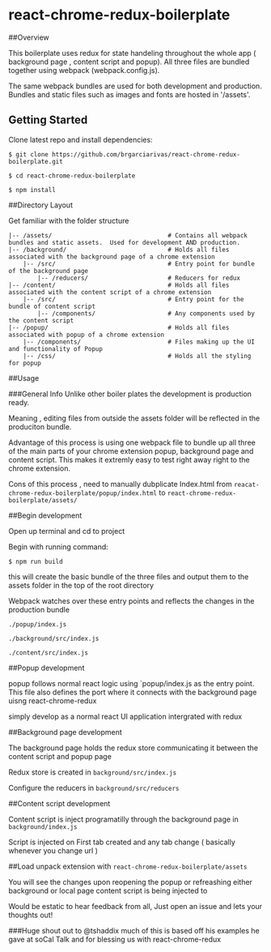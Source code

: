 # react-chrome-redux-boilerplate


##Overview

This boilerplate uses redux for state handeling throughout the whole app ( background page , content script and popup). All three files are bundled together using webpack (webpack.config.js).

The same webpack bundles are used for both development and production.  Bundles and static files such as images and fonts are hosted in '/assets'.

## Getting Started

Clone latest repo and install dependencies:

	$ git clone https://github.com/brgarciarivas/react-chrome-redux-boilerplate.git

	$ cd react-chrome-redux-boilerplate
	
	$ npm install


##Directory Layout

Get familiar with the folder structure

```
|-- /assets/								# Contains all webpack bundles and static assets.  Used for development AND production.
|-- /background/							# Holds all files associated with the background page of a chrome extension
	|-- /src/								# Entry point for bundle of the background page
		|-- /reducers/						# Reducers for redux
|-- /content/								# Holds all files associated with the content script of a chrome extension
	|-- /src/								# Entry point for the bundle of content script
		|-- /components/					# Any components used by the content script 
|-- /popup/									# Holds all files associated with popup of a chrome extension
	|-- /components/						# Files making up the UI and functionality of Popup
	|-- /css/								# Holds all the styling for popup
```

##Usage 

###General Info
Unlike other boiler plates the development is production ready.

Meaning , editing files from outside the assets folder will be reflected in the produciton bundle.

Advantage of this process is using one webpack file to bundle up all three of the main parts of your chrome extension popup, background page and content script. This makes it extremly easy to test right away right to the chrome extension.

Cons of this process , need to manually dubplicate Index.html from `reacat-chrome-redux-boilerplate/popup/index.html` to `react-chrome-redux-boilerplate/assets/`

##Begin development

Open up terminal and cd to project

Begin with running command:

	$ npm run build

this will create the basic bundle of the three files and output them to the assets folder in the top of the root directory

Webpack watches over these entry points and reflects the changes in the production bundle 	

	./popup/index.js

	./background/src/index.js

	./content/src/index.js


##Popup development

popup follows normal react logic using `popup/index.js as the entry point. This file also defines the port where it connects with the background page uisng react-chrome-redux

simply develop as a normal react UI application intergrated with redux

##Background page development

The background page holds the redux store communicating it between the content script and popup page

Redux store is created in `background/src/index.js`
	
Configure the reducers in `background/src/reducers`

##Content script development

Content script is inject programatilly through the background page in `background/index.js`

Script is injected on First tab created and any tab change ( basically whenever you change url )


##Load unpack extension with `react-chrome-redux-boilerplate/assets`

You will see the changes upon reopening the popup or refreashing either background or local page content script is being injected to


Would be estatic to hear feedback from all, Just open an issue and lets your thoughts out!


###Huge shout out to @tshaddix much of this is based off his examples he gave at soCal Talk and for blessing us with react-chrome-redux






